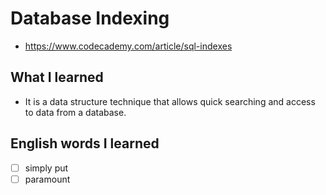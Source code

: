 # Database Indexing
- https://www.codecademy.com/article/sql-indexes

## What I learned
- It is a data structure technique that allows quick searching and access to data from a database.

## English words I learned
- [ ] simply put
- [ ] paramount
